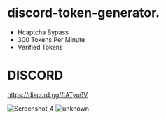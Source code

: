 # discord-token-generator.
* Hcaptcha Bypass
* 300 Tokens Per Minute
* Verified Tokens


# DISCORD
https://discord.gg/ftATyu6V


![Screenshot_4](https://user-images.githubusercontent.com/97837255/169071891-c09dd4a4-25cb-4dfd-8b99-4f5e4a29f935.png)
![unknown](https://user-images.githubusercontent.com/97837255/169071901-bbdd6afb-f1d9-4336-bb59-80ecfea60538.png)

